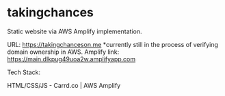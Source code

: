 # takingchances
Static website via AWS Amplify implementation.

URL: https://takingchanceson.me *currently still in the process of verifying domain ownership in AWS.
Amplify link: https://main.dlkpug49uoa2w.amplifyapp.com

Tech Stack:

HTML/CSS/JS - Carrd.co | AWS Amplify

